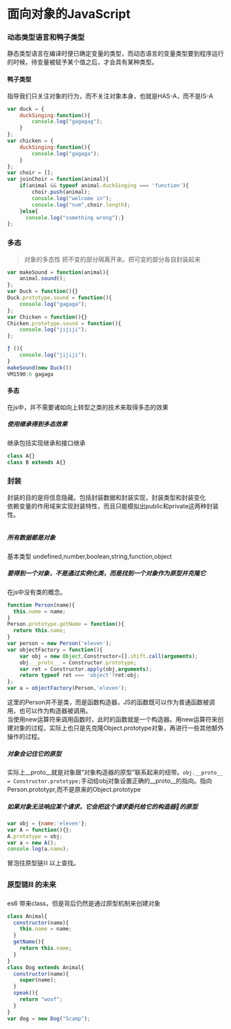 # 面向对象的JavaScript
### 动态类型语言和鸭子类型
静态类型语言在编译时便已确定变量的类型，而动态语言的变量类型要到程序运行的时候，待变量被赋予某个值之后，才会具有某种类型。
#### 鸭子类型
指导我们只关注对象的行为，而不关注对象本身，也就是HAS-A，而不是IS-A
```js
var duck = {
    duckSinging:function(){
        console.log("gagagag");
    }
};
var chicken = {
    duckSinging:function(){
        console.log("gagaga");
    }
};
var choir = [];
var joinChoir = function(animal){
    if(animal && typeof animal.duckSinging === 'function'){
        choir.push(animal);
        console.log("welcome in");
        console.log("num",choir.length);
    }else{
      console.log("something wrong");}
};
```
### 多态
> 对象的多态性 把不变的部分隔离开来。把可变的部分各自封装起来
```js
var makeSound = function(animal){
    animal.sound();
};
var Duck = function(){}
Duck.prototype.sound = function(){
    console.log("gagaga");
};
var Chicken = function(){}
Chicken.prototype.sound = function(){
    console.log("jijiji");
};

ƒ (){
    console.log("jijiji");
}
makeSound(new Duck())
VM1590:6 gagaga
```
#### 多态
在js中，并不需要诸如向上转型之类的技术来取得多态的效果
##### 使用继承得到多态效果
继承包括实现继承和接口继承
```js
class A{}
class B extends A{}
```
### 封装
封装的目的是将信息隐藏。包括封装数据和封装实现，封装类型和封装变化<br>
依赖变量的作用域来实现封装特性，而且只能模拟出public和private这两种封装性。<br>
```js
```

##### 所有数据都是对象
基本类型 undefined,number,boolean,string,function,object<br>
##### 要得到一个对象，不是通过实例化类，而是找到一个对象作为原型并克隆它
在js中没有类的概念。
```js
function Person(name){
  this.name = name;
}
Person.prototype.getName = function(){
  return this.name;
}
var person = new Person('eleven');
var objectFactory = function(){
    var obj = new Object,Constructor=[].shift.call(arguments);
    obj.__proto__ = Constructor.prototype;
    var ret = Constructor.apply(obj,arguments);
    return typeof ret === 'object'?ret:obj;
};
var a = objectFactory(Person,'eleven');
```
这里的Person并不是类，而是函数构造器，JS的函数既可以作为普通函数被调用，也可以作为构造器被调用。<br>
当使用new运算符来调用函数时，此时的函数就是一个构造器。用new运算符来创建对象的过程，实际上也只是先克隆Object.prototype对象，再进行一些其他额外操作的过程。<br>
##### 对象会记住它的原型
实际上__proto__就是对象跟“对象构造器的原型”联系起来的纽带。`obj.__proto__ = Constructor.prototype;`手动给obj对象设置正确的__proto__的指向。指向Person.prototypr,而不是原来的Object.prototype<br>
##### 如果对象无法响应某个请求，它会把这个请求委托给它的构造器的原型
```js
var obj = {name:'eleven'};
var A = function(){};
A.prototype = obj;
var a = new A();
console.log(a.name);
```
冒泡往原型链⛓️ 以上查找。
### 原型链⛓️ 的未来
es6 带来class，但是背后仍然是通过原型机制来创建对象
```js
class Animal{
  constructor(name){
    this.name = name;
  }
  getName(){
    return this.name;
  }
}
class Dog extends Animal{
  constructor(name){
    super(name);
  }
  speak(){
    return "woof";
  }
}
var dog = new Dog("Scamp");
```
